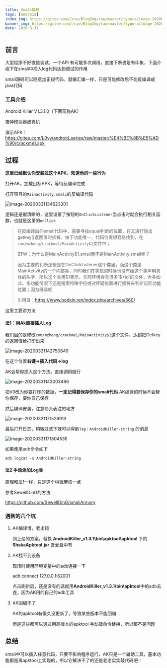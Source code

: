 ```yaml
---
title: Smali插桩
tags: [Android]
index_img: https://gitee.com//cve/BlogImg/raw/master/typora/image-20200331171804535.png
banner_img: https://gitee.com//cve/BlogImg/raw/master/typora/image-20200331171804535.png
date: 2020-3-31
---
```


## 前言

大型程序不好直接调试，一个API 有可能多次调用，直接下断也是有印象，下面介绍下在smali中插入log代码达到调试的作用

smali源码可以随意加正规代码，就像汇编一样，只是可能修改后不能反编译成java代码

### 工具介绍

Android Killer V1.3.1.0（下面简称AK）

夜神模拟器或真机

演示APK：https://gitee.com/L0yy/android_series/raw/master/%E4%BE%8B%E5%AD%90/crackme1.apk

## 过程

**这里已经默认你安装过这个APK，知道他的一些行为**

打开AK，加载目标APK，等待反编译完成

打开项目的`Mainactivity.smali`的反编译代码

![image-20200331134623301](https://gitee.com//cve/BlogImg/raw/master/typora/image-20200331134623301.png)

逻辑还是很清晰的，这里设置了按钮的`OnClickListener`当点击时就会执行相关函数，也就是这里的`onClick`

> 在反编译后的smali代码中，需要寻找equal判断的位置，在其进行输出getkey()返回值时插桩，由于功能唯一，代码位置很容易找到，在`com/mzheng/crackme1/MainActivity$1`文件中；
>
> BTW：为什么是MainActivity$1.smali而不是MainActivity.smali呢？
>
> 因为主要的判断逻辑是在OnClickListener这个类里，而这个类是MainActivity的一个内部类，同时我们在实现的时候也没有给这个类声明具体的名字，所以这个类用$1表示。实际环境会有很多`$+id`的文件，大多如此，多功能情况下还是搜索特殊字符或对怀疑位置进行插桩来判断实际功能位置；因为继承呢
>
> 引用自：https://www.bodkin.ren/index.php/archives/560/



这里主要讲方法

#### 法1：用Ak直接插入Log

我们目的是修改`com/mzheng/crackme1/MainActivity$1`这个文件，达到把Getkey的返回值给打印出来



![image-20200331142750849](https://gitee.com//cve/BlogImg/raw/master/typora/image-20200331142750849.png)



在这个位置**右键->插入代码->log**



AK会帮你插入这个方法，直接调用就行

![image-20200331143003496](https://gitee.com//cve/BlogImg/raw/master/typora/image-20200331171804535.png)



把V0改为你要打印的数据，**一定记得要保存你的smali代码** AK编译的时候不会帮你保存，要你自己保存

然后编译安装，注意箭头表注的地方

![image-20200331171526913](https://gitee.com//cve/BlogImg/raw/master/typora/image-20200331143003496.png)



最后打开日志，稍微过滤下就可以得到`Tag：AndroidKiller-string` 的消息

![image-20200331171804535](https://gitee.com//cve/BlogImg/raw/master/typora/image-20200331171526913.png)



如果使用adb命令如下

`adb logcat -s AndroidKiller-string`





#### 法2 手动添加Log类

原理和法1一样，只是这个稍微麻烦一点

参考SewellDinG的方法

https://github.com/SewellDinG/smaliArmory

### 遇到的几个坑



1. AK编译慢，老出错

   网上给的方案，替换 **AndroidKiller_v1.3.1\bin\apktool\apktool** 下的**ShakaApktool.jar** 吾爱盘中有

2. AK找不到设备

   现场时使用环境变量中的adb连接一下

   adb connect 127.0.0.1:62001

   点击刷新后，还是没有的话就用**AndroidKiller_v1.3.1\bin\apktool**中的adb去连，因为AK用的自己的adb工具

3. AK回编不了

   AK的apktool有很久没更新了，导致某些版本不能回编

   但是这些都可以通过用高版本的apktool 手动敲命令替换，所以都不是问题

## 总结

smali中可以插入任意代码，只要不影响程序运行，AK只是一个辅助工具，基本功能都是再apktool上实现的，所以它解决不了的还是老老实实敲代码吧！